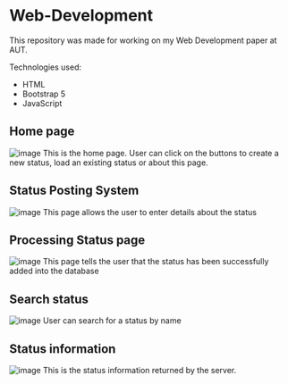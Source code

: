 # Web-Development
This repository was made for working on my Web Development paper at AUT.  <br>

Technologies used: 
* HTML
* Bootstrap 5
* JavaScript

<h2>Home page</h2>

![image](https://user-images.githubusercontent.com/12677108/120128976-41dd7180-c217-11eb-971f-902da560bd98.png)
This is the home page. User can click on the buttons to create a new status, load an existing status or about this page.

<h2>Status Posting System</h2>

![image](https://user-images.githubusercontent.com/12677108/120128915-25413980-c217-11eb-85d3-f29b9d47331c.png)
This page allows the user to enter details about the status

<h2>Processing Status page</h2>

![image](https://user-images.githubusercontent.com/12677108/120128771-ec08c980-c216-11eb-8748-57d575b2219f.png)
This page tells the user that the status has been successfully added into the database

<h2>Search status</h2>

![image](https://user-images.githubusercontent.com/12677108/120129236-b44e5180-c217-11eb-9d8b-02c1a7d3a3e6.png)
User can search for a status by name

<h2>Status information</h2>

![image](https://user-images.githubusercontent.com/12677108/120129368-f2e40c00-c217-11eb-82cf-a81d7857ef01.png)
This is the status information returned by the server.
